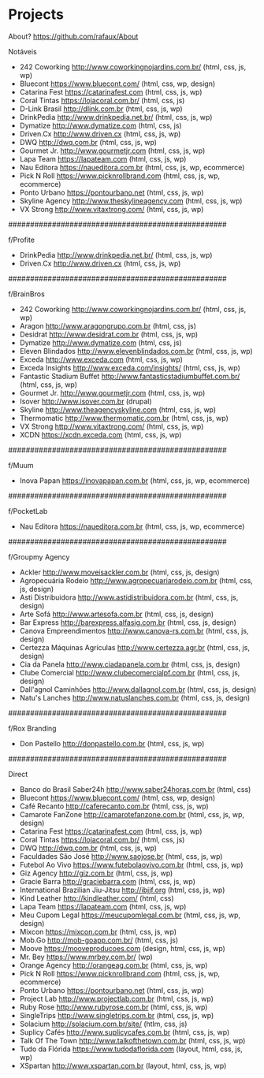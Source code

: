 # Projects

About? https://github.com/rafaux/About

Notáveis
- 242 Coworking http://www.coworkingnojardins.com.br/ (html, css, js, wp)
- Bluecont https://www.bluecont.com/ (html, css, wp, design)
- Catarina Fest https://catarinafest.com (html, css, js, wp)
- Coral Tintas https://lojacoral.com.br/ (html, css, js)
- D-Link Brasil http://dlink.com.br (html, css, js, wp)
- DrinkPedia http://www.drinkpedia.net.br/ (html, css, js, wp)
- Dymatize http://www.dymatize.com (html, css, js)
- Driven.Cx http://www.driven.cx (html, css, js, wp)
- DWQ http://dwq.com.br (html, css, js, wp)
- Gourmet Jr. http://www.gourmetjr.com (html, css, js, wp)
- Lapa Team https://lapateam.com (html, css, js, wp)
- Nau Editora https://naueditora.com.br (html, css, js, wp, ecommerce)
- Pick N Roll https://www.picknrollbrand.com (html, css, js, wp, ecommerce)
- Ponto Urbano https://pontourbano.net (html, css, js, wp)
- Skyline Agency http://www.theskylineagency.com (html, css, js, wp)
- VX Strong http://www.vitaxtrong.com/ (html, css, js, wp)

##################################################

f/Profite

- DrinkPedia http://www.drinkpedia.net.br/ (html, css, js, wp)
- Driven.Cx http://www.driven.cx (html, css, js, wp)

##################################################

f/BrainBros
- 242 Coworking http://www.coworkingnojardins.com.br/ (html, css, js, wp)
- Aragon http://www.aragongrupo.com.br (html, css, js)
- Desidrat http://www.desidrat.com.br (html, css, js, wp)
- Dymatize http://www.dymatize.com (html, css, js)
- Eleven Blindados http://www.elevenblindados.com.br (html, css, js, wp)
- Exceda http://www.exceda.com (html, css, js, wp)
- Exceda Insights http://www.exceda.com/insights/ (html, css, js, wp)
- Fantastic Stadium Buffet http://www.fantasticstadiumbuffet.com.br/ (html, css, js, wp)
- Gourmet Jr. http://www.gourmetjr.com (html, css, js, wp)
- Isover http://www.isover.com.br (drupal)
- Skyline http://www.theagencyskyline.com (html, css, js, wp)
- Thermomatic http://www.thermomatic.com.br (html, css, js, wp)
- VX Strong http://www.vitaxtrong.com/ (html, css, js, wp)
- XCDN https://xcdn.exceda.com (html, css, js, wp)

##################################################

f/Muum
- Inova Papan https://inovapapan.com.br (html, css, js, wp, ecommerce)

##################################################

f/PocketLab
- Nau Editora https://naueditora.com.br (html, css, js, wp, ecommerce)

##################################################

f/Groupmy Agency
- Ackler http://www.moveisackler.com.br (html, css, js, design)
- Agropecuária Rodeio http://www.agropecuariarodeio.com.br (html, css, js, design)
- Asti Distribuidora http://www.astidistribuidora.com.br (html, css, js, design)
- Arte Sofá http://www.artesofa.com.br (html, css, js, design)
- Bar Express http://barexpress.alfasig.com.br (html, css, js, design)
- Canova Empreendimentos http://www.canova-rs.com.br (html, css, js, design)
- Certezza Máquinas Agrículas http://www.certezza.agr.br (html, css, js, design)
- Cia da Panela http://www.ciadapanela.com.br (html, css, js, design)
- Clube Comercial http://www.clubecomercialpf.com.br (html, css, js, design)
- Dall'agnol Caminhões http://www.dallagnol.com.br (html, css, js, design)
- Natu's Lanches http://www.natuslanches.com.br (html, css, js, design)

##################################################

f/Rox Branding
- Don Pastello http://donpastello.com.br (html, css, js, wp)

##################################################

Direct
- Banco do Brasil Saber24h http://www.saber24horas.com.br (html, css)
- Bluecont https://www.bluecont.com/ (html, css, wp, design)
- Café Recanto http://caferecanto.com.br (html, css, js, wp)
- Camarote FanZone http://camarotefanzone.com.br (html, css, js, wp, design)
- Catarina Fest https://catarinafest.com (html, css, js, wp)
- Coral Tintas https://lojacoral.com.br/ (html, css, js)
- DWQ http://dwq.com.br (html, css, js, wp)
- Faculdades São José http://www.saojose.br (html, css, js, wp)
- Futebol Ao Vivo https://www.futebolaovivo.com.br (html, css, js, wp)
- Giz Agency http://giz.com.br (html, css, js, wp)
- Gracie Barra http://graciebarra.com (html, css, js, wp)
- International Brazilian Jiu-Jitsu http://ibjjf.org (html, css, js, wp)
- Kind Leather http://kindleather.com/ (html, css)
- Lapa Team https://lapateam.com (html, css, js, wp)
- Meu Cupom Legal https://meucupomlegal.com.br (html, css, js, wp, design)
- Mixcon https://mixcon.com.br (html, css, js, wp)
- Mob.Go http://mob-goapp.com.br/ (html, css, js)
- Moove https://mooveproducoes.com (design, html, css, js, wp)
- Mr. Bey https://www.mrbey.com.br/ (wp)
- Orange Agency http://orangeag.com.br (html, css, js, wp)
- Pick N Roll https://www.picknrollbrand.com (html, css, js, wp, ecommerce)
- Ponto Urbano https://pontourbano.net (html, css, js, wp)
- Project Lab http://www.projectlab.com.br (html, css, js, wp)
- Ruby Rose http://www.rubyrose.com.br (html, css, js, wp)
- SingleTrips http://www.singletrips.com.br (html, css, js, wp)
- Solacium http://solacium.com.br/site/ (htlm, css, js)
- Suplicy Cafés http://www.suplicycafes.com.br (html, css, js, wp)
- Talk Of The Town http://www.talkofthetown.com.br (html, css, js, wp)
- Tudo da Flórida https://www.tudodaflorida.com (layout, html, css, js, wp)
- XSpartan http://www.xspartan.com.br (layout, html, css, js, wp)
